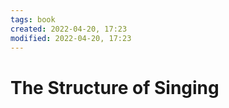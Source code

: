 ```yaml
---
tags: book 
created: 2022-04-20, 17:23
modified: 2022-04-20, 17:23
---
```


# The Structure of Singing